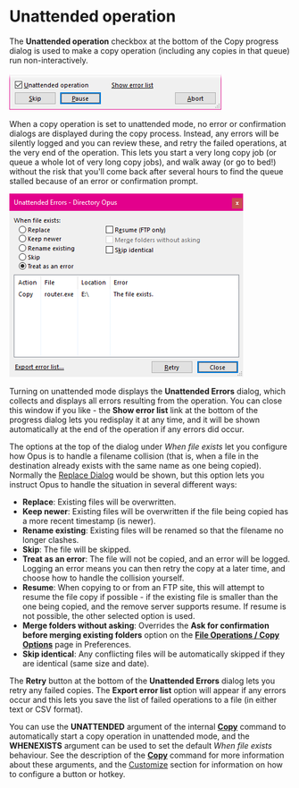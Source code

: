 # Unattended operation

The **Unattended operation** checkbox at the bottom of the Copy progress dialog is used to make a copy operation (including any copies in that queue) run non-interactively.

![](/Manual/images/media/unattended_1.png)

When a copy operation is set to unattended mode, no error or confirmation dialogs are displayed during the copy process. Instead, any errors will be silently logged and you can review these, and retry the failed operations, at the very end of the operation. This lets you start a very long copy job (or queue a whole lot of very long copy jobs), and walk away (or go to bed!) without the risk that you'll come back after several hours to find the queue stalled because of an error or confirmation prompt.

![](/Manual/images/media/unattended_errors.png) 

  
Turning on unattended mode displays the **Unattended Errors** dialog, which collects and displays all errors resulting from the operation. You can close this window if you like - the **Show error list** link at the bottom of the progress dialog lets you redisplay it at any time, and it will be shown automatically at the end of the operation if any errors did occur.

The options at the top of the dialog under *When file exists* let you configure how Opus is to handle a filename collision (that is, when a file in the destination already exists with the same name as one being copied). Normally the [Replace Dialog](../the_confirm_file_replace_dialog.md) would be shown, but this option lets you instruct Opus to handle the situation in several different ways:

- **Replace**: Existing files will be overwritten.
- **Keep newer**: Existing files will be overwritten if the file being copied has a more recent timestamp (is newer).
- **Rename existing**: Existing files will be renamed so that the filename no longer clashes.
- **Skip**: The file will be skipped.
- **Treat as an error**: The file will not be copied, and an error will be logged. Logging an error means you can then retry the copy at a later time, and choose how to handle the collision yourself.
- **Resume**: When copying to or from an FTP site, this will attempt to resume the file copy if possible - if the existing file is smaller than the one being copied, and the remove server supports resume. If resume is not possible, the other selected option is used.
- **Merge folders without asking**: Overrides the **Ask for confirmation before merging existing folders** option on the **[File Operations / Copy Options](/Manual/preferences/preferences_categories/file_operations/copy_options.md)** page in Preferences.
- **Skip identical**: Any conflicting files will be automatically skipped if they are identical (same size and date).

The **Retry** button at the bottom of the **Unattended Errors** dialog lets you retry any failed copies. The **Export error list** option will appear if any errors occur and this lets you save the list of failed operations to a file (in either text or CSV format).

You can use the **UNATTENDED** argument of the internal **[Copy](/Manual/reference/command_reference/internal_commands/copy.md)** command to automatically start a copy operation in unattended mode, and the **WHENEXISTS** argument can be used to set the default *When file exists* behaviour. See the description of the **[Copy](/Manual/reference/command_reference/internal_commands/copy.md)** command for more information about these arguments, and the [Customize](/Manual/customize/RAEDME.md) section for information on how to configure a button or hotkey.
